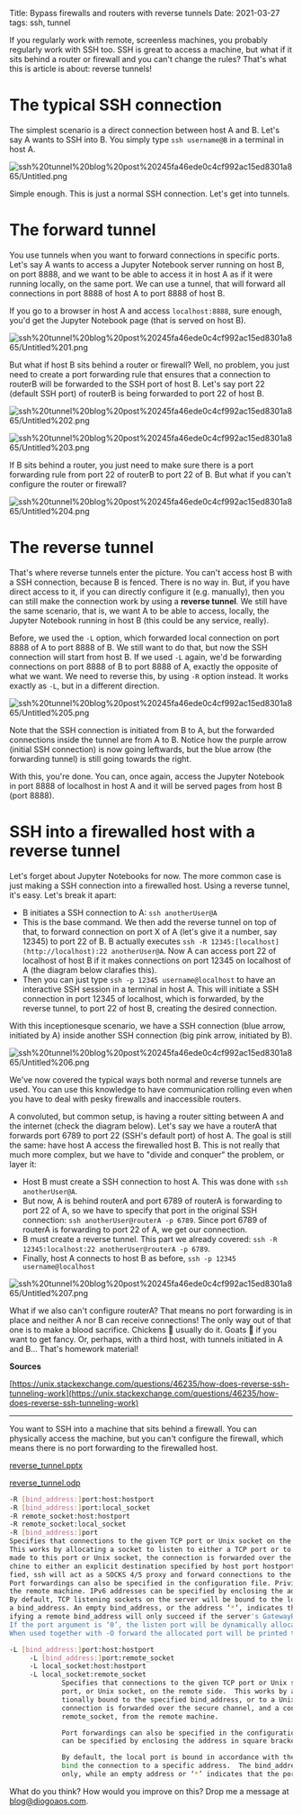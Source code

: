Title: Bypass firewalls and routers with reverse tunnels
Date: 2021-03-27
tags: ssh, tunnel

If you regularly work with remote, screenless machines, you probably regularly work with SSH too. SSH is great to access a machine, but what if it sits behind a router or firewall and you can't change the rules? That's what this is article is about: reverse tunnels!

# The typical SSH connection

The simplest scenario is a direct connection between host A and B. Let's say A wants to SSH into B. You simply type `ssh username@B` in a terminal in host A.

![ssh%20tunnel%20blog%20post%20245fa46ede0c4cf992ac15ed8301a865/Untitled.png]({static}/blog/ssh_tunnel_blog_post/Untitled.png)

Simple enough. This is just a normal SSH connection. Let's get into tunnels.

# The forward tunnel

You use tunnels when you want to forward connections in specific ports. Let's say A wants to access a Jupyter Notebook server running on host B, on port 8888, and we want to be able to access it in host A as if it were running locally, on the same port. We can use a tunnel, that will forward all connections in port 8888 of host A to port 8888 of host B.

If you go to a browser in host A and access `localhost:8888`, sure enough, you'd get the Jupyter Notebook page (that is served on host B).

![ssh%20tunnel%20blog%20post%20245fa46ede0c4cf992ac15ed8301a865/Untitled%201.png]({static}/blog/ssh_tunnel_blog_post/Untitled%201.png)

But what if host B sits behind a router or firewall? Well, no problem, you just need to create a port forwarding rule that ensures that a connection to routerB will be forwarded to the SSH port of host B. Let's say port 22 (default SSH port) of routerB is being forwarded to port 22 of host B.

![ssh%20tunnel%20blog%20post%20245fa46ede0c4cf992ac15ed8301a865/Untitled%202.png]({static}/blog/ssh_tunnel_blog_post/Untitled%202.png)

![ssh%20tunnel%20blog%20post%20245fa46ede0c4cf992ac15ed8301a865/Untitled%203.png]({static}/blog/ssh_tunnel_blog_post/Untitled%203.png)

If B sits behind a router, you just need to make sure there is a port forwarding rule from port 22 of routerB to port 22 of B. But what if you can't configure the router or firewall?

![ssh%20tunnel%20blog%20post%20245fa46ede0c4cf992ac15ed8301a865/Untitled%204.png]({static}/blog/ssh_tunnel_blog_post/Untitled%204.png)

# The reverse tunnel

That's where reverse tunnels enter the picture. You can't access host B with a SSH connection, because B is fenced. There is no way in. But, if you have direct access to it, if you can directly configure it (e.g. manually), then you can still make the connection work by using a **reverse tunnel**. We still have the same scenario, that is, we want A to be able to access, locally, the Jupyter Notebook running in host B (this could be any service, really).

Before, we used the `-L` option, which forwarded local connection on port 8888 of A to port 8888 of B. We still want to do that, but now the SSH connection will start from host B. If we used `-L` again, we'd be forwarding connections on port 8888 of B to port 8888 of A, exactly the opposite of what we want. We need to reverse this, by using `-R` option instead. It works exactly as `-L`, but in a different direction. 

![ssh%20tunnel%20blog%20post%20245fa46ede0c4cf992ac15ed8301a865/Untitled%205.png]({static}/blog/ssh_tunnel_blog_post/Untitled%205.png)

Note that the SSH connection is initiated from B to A, but the forwarded connections inside the tunnel are from A to B. Notice how the purple arrow (initial SSH connection) is now going leftwards, but the blue arrow (the forwarding tunnel) is still going towards the right.

With this, you're done. You can, once again, access the Jupyter Notebook in port 8888 of localhost in host A and it will be served pages from host B (port 8888).

# SSH into a firewalled host with a reverse tunnel

Let's forget about Jupyter Notebooks for now. The more common case is just making a SSH connection into a firewalled host. Using a reverse tunnel, it's easy. Let's break it apart:

- B initiates a SSH connection to A: `ssh anotherUser@A`
- This is the base command. We then add the reverse tunnel on top of that, to forward connection on port X of A (let's give it a number, say 12345) to port 22 of B. B actually executes `ssh -R 12345:[localhost](http://localhost):22 anotherUser@A`. Now A can access port 22 of localhost of host B if it makes connections on port 12345 on localhost of A (the diagram below clarafies this).
- Then you can just type `ssh -p 12345 username@localhost` to have an interactive SSH session in a terminal in host A. This will initiate a SSH connection in port 12345 of localhost, which is forwarded, by the reverse tunnel, to port 22 of host B, creating the desired connection.

With this inceptionesque scenario, we have a SSH connection (blue arrow, initiated by A) inside another SSH connection (big pink arrow, initiated by B).

![ssh%20tunnel%20blog%20post%20245fa46ede0c4cf992ac15ed8301a865/Untitled%206.png]({static}/blog/ssh_tunnel_blog_post/Untitled%206.png)

We've now covered the typical ways both normal and reverse tunnels are used. You can use this knowledge to have communication rolling even when you have to deal with pesky firewalls and inaccessible routers.

A convoluted, but common setup, is having a router sitting between A and the internet (check the diagram below). Let's say we have a routerA that forwards port 6789 to port 22 (SSH's default port) of host A. The goal is still the same: have host A access the firewalled host B. This is not really that much more complex, but we have to "divide and conquer" the problem, or layer it:

- Host B must create a SSH connection to host A. This was done with `ssh anotherUser@A`.
- But now, A is behind routerA and port 6789 of routerA is forwarding to port 22 of A, so we have to specify that port in the original SSH connection: `ssh anotherUser@routerA -p 6789`. Since port 6789 of routerA is forwarding to port 22 of A, we get our connection.
- B must create a reverse tunnel. This part we already covered: `ssh -R 12345:localhost:22 anotherUser@routerA -p 6789`.
- Finally, host A connects to host B as before, `ssh -p 12345 username@localhost`

![ssh%20tunnel%20blog%20post%20245fa46ede0c4cf992ac15ed8301a865/Untitled%207.png]({static}/blog/ssh_tunnel_blog_post/Untitled%207.png)

What if we also can't configure routerA? That means no port forwarding is in place and neither A nor B can receive connections! The only way out of that one is to make a blood sacrifice. Chickens 🐔 usually do it. Goats 🐐 if you want to get fancy. Or, perhaps, with a third host, with tunnels initiated in A and B... That's homework material!

**Sources**

[https://unix.stackexchange.com/questions/46235/how-does-reverse-ssh-tunneling-work](https://unix.stackexchange.com/questions/46235/how-does-reverse-ssh-tunneling-work)

---

You want to SSH into a machine that sits behind a firewall. You can physically access the machine, but you can't configure the firewall, which means there is no port forwarding to the firewalled host.

[reverse_tunnel.pptx](https://drive.google.com/file/d/1Aepwzvv6DC4dmMFgYTE-rEFOKj6Fy4Jz/view?usp=drivesdk)

[reverse_tunnel.odp](ssh%20tunnel%20blog%20post%20245fa46ede0c4cf992ac15ed8301a865/reverse_tunnel.odp)

```bash
-R [bind_address:]port:host:hostport
-R [bind_address:]port:local_socket
-R remote_socket:host:hostport
-R remote_socket:local_socket
-R [bind_address:]port
Specifies that connections to the given TCP port or Unix socket on the remote (server) host are to be forwarded to the local side.
This works by allocating a socket to listen to either a TCP port or to a Unix socket on the remote side. Whenever a connection is
made to this port or Unix socket, the connection is forwarded over the secure channel, and a connection is made from the local ma‐
chine to either an explicit destination specified by host port hostport, or local_socket, or, if no explicit destination was speci‐
fied, ssh will act as a SOCKS 4/5 proxy and forward connections to the destinations requested by the remote SOCKS client.
Port forwardings can also be specified in the configuration file. Privileged ports can be forwarded only when logging in as root on
the remote machine. IPv6 addresses can be specified by enclosing the address in square brackets.
By default, TCP listening sockets on the server will be bound to the loopback interface only. This may be overridden by specifying
a bind_address. An empty bind_address, or the address ‘*’, indicates that the remote socket should listen on all interfaces. Spec‐
ifying a remote bind_address will only succeed if the server's GatewayPorts option is enabled (see sshd_config(5)).
If the port argument is ‘0’, the listen port will be dynamically allocated on the server and reported to the client at run time.
When used together with -O forward the allocated port will be printed to the standard output.
```

```bash
-L [bind_address:]port:host:hostport
     -L [bind_address:]port:remote_socket
     -L local_socket:host:hostport
     -L local_socket:remote_socket
             Specifies that connections to the given TCP port or Unix socket on the local (client) host are to be forwarded to the given host and
             port, or Unix socket, on the remote side.  This works by allocating a socket to listen to either a TCP port on the local side, op‐
             tionally bound to the specified bind_address, or to a Unix socket.  Whenever a connection is made to the local port or socket, the
             connection is forwarded over the secure channel, and a connection is made to either host port hostport, or the Unix socket
             remote_socket, from the remote machine.

             Port forwardings can also be specified in the configuration file.  Only the superuser can forward privileged ports.  IPv6 addresses
             can be specified by enclosing the address in square brackets.

             By default, the local port is bound in accordance with the GatewayPorts setting.  However, an explicit bind_address may be used to
             bind the connection to a specific address.  The bind_address of “localhost” indicates that the listening port be bound for local use
             only, while an empty address or ‘*’ indicates that the port should be available from all interfaces.
```

What do you think? How would you improve on this? Drop me a message at [blog@diogoaos.com](mailto:blog@diogoaos.com).
